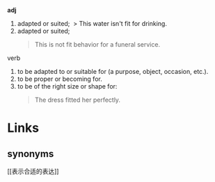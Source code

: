 **adj**
1. adapted or suited;
    > This water isn't fit for drinking.
2. adapted or suited; 
   >This is not fit behavior for a funeral service.
   
verb
1. to be adapted to or suitable for (a purpose, object, occasion, etc.).
2. to be proper or becoming for.
3. to be of the right size or shape for:
   >The dress fitted her perfectly.
   

# Links

## synonyms

[[表示合适的表达]]
